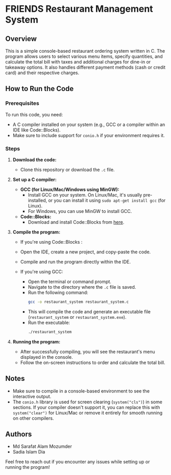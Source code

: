 # FRIENDS Restaurant Management System

## Overview
This is a simple console-based restaurant ordering system written in C. The program allows users to select various menu items, specify quantities, and calculate the total bill with taxes and additional charges for dine-in or takeaway options. It also handles different payment methods (cash or credit card) and their respective charges.

## How to Run the Code

### Prerequisites
To run this code, you need:
- A C compiler installed on your system (e.g., GCC or a compiler within an IDE like Code::Blocks).
- Make sure to include support for `conio.h` if your environment requires it.

### Steps
1. **Download the code:**
   - Clone this repository or download the `.c` file.

2. **Set up a C compiler:**
   - **GCC (for Linux/Mac/Windows using MinGW):**
     - Install GCC on your system. On Linux/Mac, it's usually pre-installed, or you can install it using `sudo apt-get install gcc` (for Linux).
     - For Windows, you can use MinGW to install GCC.
   - **Code::Blocks:**
     - Download and install Code::Blocks from [here](https://www.codeblocks.org/downloads/).

3. **Compile the program:**
     
     - If you're using Code::Blocks :
     - Open the IDE, create a new project, and copy-paste the code.
     - Compile and run the program directly within the IDE.


   - If you're using GCC:
     - Open the terminal or command prompt.
     - Navigate to the directory where the `.c` file is saved.
     - Run the following command:
       ```bash
       gcc -o restaurant_system restaurant_system.c
       ```
     - This will compile the code and generate an executable file (`restaurant_system` or `restaurant_system.exe`).
     - Run the executable:
       ```bash
       ./restaurant_system
       ```

5. **Running the program:**
   - After successfully compiling, you will see the restaurant's menu displayed in the console.
   - Follow the on-screen instructions to order and calculate the total bill.

## Notes
- Make sure to compile in a console-based environment to see the interactive output.
- The `conio.h` library is used for screen clearing (`system("cls")`) in some sections. If your compiler doesn't support it, you can replace this with `system("clear")` for Linux/Mac or remove it entirely for smooth running on other compilers.

## Authors
- Md Sarafat Alam Mozumder
- Sadia Islam Dia

Feel free to reach out if you encounter any issues while setting up or running the program!

